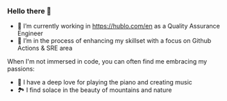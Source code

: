 ### Hello there 👋

- 🔭 I’m currently working in https://hublo.com/en as a Quality Assurance Engineer
- 🌱 I’m in the process of enhancing my skillset with a focus on Github Actions & SRE area

When I'm not immersed in code, you can often find me embracing my passions:

- 🎹 I have a deep love for playing the piano and creating music
- 🏞️ I find solace in the beauty of mountains and nature
